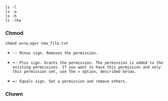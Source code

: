 ```
ls -l
ls -a
ls -h
ls -lha
```

### Chmod

```
chmod u=rw,og=r new_file.txt
```
-     -: Minus sign. Removes the permission.
-     +: Plus sign. Grants the permission. The permission is added to the existing permissions. If you want to have this permission and only this permission set, use the = option, described below.
-     =: Equals sign. Set a permission and remove others.



### Chown



